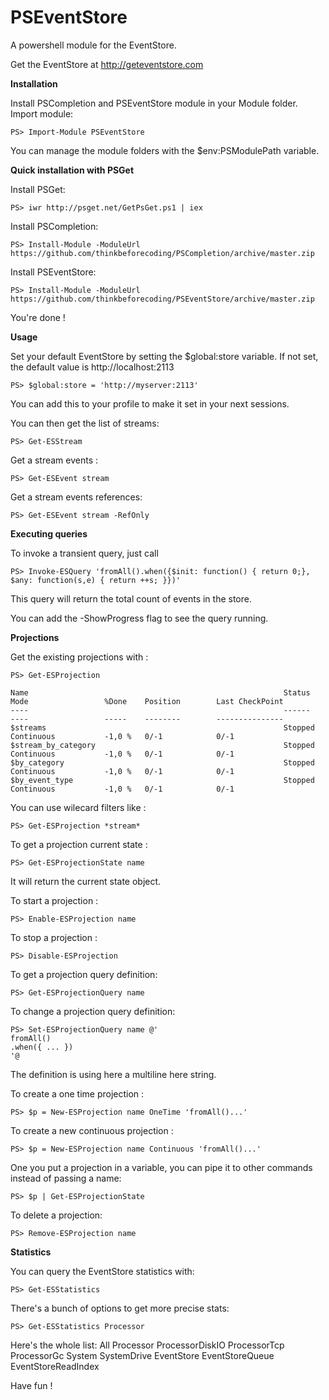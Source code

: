 PSEventStore
============

A powershell module for the EventStore.

Get the EventStore at http://geteventstore.com

__Installation__


Install PSCompletion and PSEventStore module in your Module folder.
Import module:

    PS> Import-Module PSEventStore

You can manage the module folders with the $env:PSModulePath variable.

__Quick installation with PSGet__

Install PSGet:

    PS> iwr http://psget.net/GetPsGet.ps1 | iex
    
Install PSCompletion:

    PS> Install-Module -ModuleUrl https://github.com/thinkbeforecoding/PSCompletion/archive/master.zip

Install PSEventStore:

    PS> Install-Module -ModuleUrl https://github.com/thinkbeforecoding/PSEventStore/archive/master.zip

You're done !

__Usage__

Set your default EventStore by setting the $global:store variable.
If not set, the default value is http://localhost:2113

    PS> $global:store = 'http://myserver:2113'

You can add this to your profile to make it set in your next sessions.

You can then get the list of streams:

    PS> Get-ESStream

Get a stream events :

    PS> Get-ESEvent stream

Get a stream events references:

    PS> Get-ESEvent stream -RefOnly

__Executing queries__

To invoke a transient query, just call

    PS> Invoke-ESQuery 'fromAll().when({$init: function() { return 0;}, $any: function(s,e) { return ++s; }})'

This query will return the total count of events in the store.

You can add the -ShowProgress flag to see the query running.

__Projections__

Get the existing projections with :

    PS> Get-ESProjection

    Name                                                         Status     Mode                 %Done    Position        Last CheckPoint
    ----                                                         ------     ----                 -----    --------        ---------------
    $streams                                                     Stopped    Continuous           -1,0 %   0/-1            0/-1           
    $stream_by_category                                          Stopped    Continuous           -1,0 %   0/-1            0/-1           
    $by_category                                                 Stopped    Continuous           -1,0 %   0/-1            0/-1          
    $by_event_type                                               Stopped    Continuous           -1,0 %   0/-1            0/-1           


You can use wilecard filters like :

    PS> Get-ESProjection *stream*

To get a projection current state :

    PS> Get-ESProjectionState name

It will return the current state object.

To start a projection :

    PS> Enable-ESProjection name

To stop a projection :

    PS> Disable-ESProjection

To get a projection query definition:

    PS> Get-ESProjectionQuery name

To change a projection query definition:

    PS> Set-ESProjectionQuery name @'
    fromAll()
    .when({ ... })
    '@

The definition is using here a multiline here string.

To create a one time projection :

    PS> $p = New-ESProjection name OneTime 'fromAll()...'

To create a new continuous projection :

    PS> $p = New-ESProjection name Continuous 'fromAll()...'

One you put a projection in a variable, you can pipe it to other commands
instead of passing a name:

    PS> $p | Get-ESProjectionState

To delete a projection:

    PS> Remove-ESProjection name

__Statistics__

You can query the EventStore statistics with:

    PS> Get-ESStatistics
    
There's a bunch of options to get more precise stats:

    PS> Get-ESStatistics Processor

Here's the whole list:
        All
        Processor
        ProcessorDiskIO
        ProcessorTcp
        ProcessorGc
        System
        SystemDrive
        EventStore
        EventStoreQueue
        EventStoreReadIndex

Have fun !
